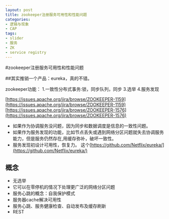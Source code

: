 ```yaml
---
layout: post
title: zookeeper注册服务可用性和性能问题
categories:
- 逻辑与现象
- CAP
tags:
- slider
- 服务
- ZK
- service registry
---
```



#zookeeper注册服务可用性和性能问题

##其实推销一个产品：eureka，真的不错。

zookeeper功能：
1.一致性分布式事务:锁，同步队列，同步
3.选举
4.服务发现


[https://issues.apache.org/jira/browse/ZOOKEEPER-1159](https://issues.apache.org/jira/browse/ZOOKEEPER-1159)
[https://issues.apache.org/jira/browse/ZOOKEEPER-1576](https://issues.apache.org/jira/browse/ZOOKEEPER-1576)

- 如果作为协调服务没问题，因为同步和数据调度是信息的一致性问题。
- 如果作为服务发现的功能，比如节点丢失或遇到网络分区问题就失去协调服务能力，但是服务仍然存在,用缓存弥补，破坏一致性。
- 服务发现初设计可用性，恢复力。
这个[https://github.com/Netflix/eureka/](https://github.com/Netflix/eureka/)


概念
----------
- 无选举
- 它可以在零停机的情况下处理更广泛的网络分区问题
- 服务心跳的概念：自我保护模式
- 服务器cache解决可用性
- 服务心跳、服务健康检查、自动发布及缓存刷新
- REST

